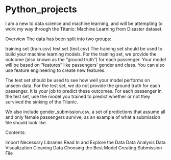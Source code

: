 # Python_projects
I am a new to data science and machine learning, and will be attempting to work my way through the Titanic: Machine Learning from Disaster dataset.

Overview
The data has been split into two groups:

training set (train.csv)
test set (test.csv)
The training set should be used to build your machine learning models.
For the training set, we provide the outcome (also known as the “ground truth”) for each passenger.
Your model will be based on “features” like passengers’ gender and class. You can also use feature engineering to create new features.

The test set should be used to see how well your model performs on unseen data. For the test set, we do not provide the ground truth for each passenger.
It is your job to predict these outcomes.
For each passenger in the test set, use the model you trained to predict whether or not they survived the sinking of the Titanic.

We also include gender_submission.csv, a set of predictions that assume all and only female passengers survive,
as an example of what a submission file should look like.



Contents:

Import Necessary Libraries
Read In and Explore the Data
Data Analysis
Data Visualization
Cleaning Data
Choosing the Best Model
Creating Submission File
